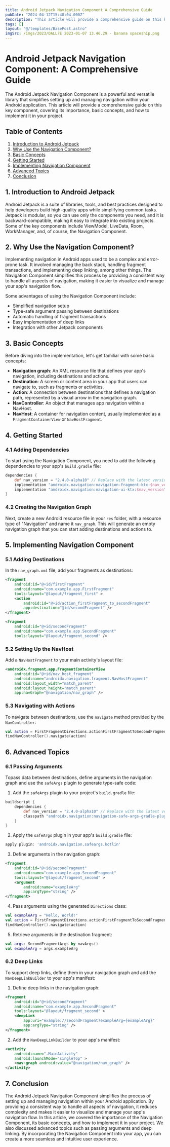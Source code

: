 ```yaml
---
title: Android Jetpack Navigation Component A Comprehensive Guide
pubDate: "2024-04-12T15:48:04.000Z"
description: "This article will provide a comprehensive guide on this key component, covering its importance, basic concepts, and how to implement it in your project"
tags: []
layout: "@/templates/BasePost.astro"
imgSrc: /imgs/2023/DALL?E 2023-01-07 13.46.29 - banana spaceship.png
---
```

# Android Jetpack Navigation Component: A Comprehensive Guide

The Android Jetpack Navigation Component is a powerful and versatile library that simplifies setting up and managing navigation within your Android application. This article will provide a comprehensive guide on this key component, covering its importance, basic concepts, and how to implement it in your project.

## Table of Contents
1. [Introduction to Android Jetpack](#introduction-to-android-jetpack)
2. [Why Use the Navigation Component?](#why-use-the-navigation-component)
3. [Basic Concepts](#basic-concepts)
4. [Getting Started](#getting-started)
5. [Implementing Navigation Component](#implementing-navigation-component)
6. [Advanced Topics](#advanced-topics)
7. [Conclusion](#conclusion)

<a name="introduction-to-android-jetpack"></a>
## 1. Introduction to Android Jetpack

Android Jetpack is a suite of libraries, tools, and best practices designed to help developers build high-quality apps while simplifying common tasks. Jetpack is modular, so you can use only the components you need, and it is backward-compatible, making it easy to integrate into existing projects. Some of the key components include ViewModel, LiveData, Room, WorkManager, and, of course, the Navigation Component.

<a name="why-use-the-navigation-component"></a>
## 2. Why Use the Navigation Component?

Implementing navigation in Android apps used to be a complex and error-prone task. It involved managing the back stack, handling fragment transactions, and implementing deep linking, among other things. The Navigation Component simplifies this process by providing a consistent way to handle all aspects of navigation, making it easier to visualize and manage your app's navigation flow.

Some advantages of using the Navigation Component include:

- Simplified navigation setup
- Type-safe argument passing between destinations
- Automatic handling of fragment transactions
- Easy implementation of deep links
- Integration with other Jetpack components

<a name="basic-concepts"></a>
## 3. Basic Concepts

Before diving into the implementation, let's get familiar with some basic concepts:

- **Navigation graph**: An XML resource file that defines your app's navigation, including destinations and actions.
- **Destination**: A screen or content area in your app that users can navigate to, such as fragments or activities.
- **Action**: A connection between destinations that defines a navigation path, represented by a visual arrow in the navigation graph.
- **NavController**: An object that manages app navigation within a NavHost.
- **NavHost**: A container for navigation content, usually implemented as a `FragmentContainerView` or `NavHostFragment`.

<a name="getting-started"></a>
## 4. Getting Started

### 4.1 Adding Dependencies

To start using the Navigation Component, you need to add the following dependencies to your app's `build.gradle` file:

```groovy
dependencies {
    def nav_version = "2.4.0-alpha10" // Replace with the latest version
    implementation "androidx.navigation:navigation-fragment-ktx:$nav_version"
    implementation "androidx.navigation:navigation-ui-ktx:$nav_version"
}
```

### 4.2 Creating the Navigation Graph

Next, create a new Android resource file in your `res` folder, with a resource type of "Navigation" and name it `nav_graph`. This will generate an empty navigation graph that you can start adding destinations and actions to.

<a name="implementing-navigation-component"></a>
## 5. Implementing Navigation Component

### 5.1 Adding Destinations

In the `nav_graph.xml` file, add your fragments as destinations:

```xml
<fragment
    android:id="@+id/firstFragment"
    android:name="com.example.app.FirstFragment"
    tools:layout="@layout/fragment_first" >
    <action
        android:id="@+id/action_firstFragment_to_secondFragment"
        app:destination="@id/secondFragment" />
</fragment>

<fragment
    android:id="@+id/secondFragment"
    android:name="com.example.app.SecondFragment"
    tools:layout="@layout/fragment_second" />
```

### 5.2 Setting Up the NavHost

Add a `NavHostFragment` to your main activity's layout file:

```xml
<androidx.fragment.app.FragmentContainerView
    android:id="@+id/nav_host_fragment"
    android:name="androidx.navigation.fragment.NavHostFragment"
    android:layout_width="match_parent"
    android:layout_height="match_parent"
    app:navGraph="@navigation/nav_graph" />
```

### 5.3 Navigating with Actions

To navigate between destinations, use the `navigate` method provided by the `NavController`:

```kotlin
val action = FirstFragmentDirections.actionFirstFragmentToSecondFragment()
findNavController().navigate(action)
```

<a name="advanced-topics"></a>
## 6. Advanced Topics

### 6.1 Passing Arguments

Topass data between destinations, define arguments in the navigation graph and use the `safeArgs` plugin to generate type-safe code:

1. Add the `safeArgs` plugin to your project's `build.gradle` file:

```groovy
buildscript {
    dependencies {
        def nav_version = "2.4.0-alpha10" // Replace with the latest version
        classpath "androidx.navigation:navigation-safe-args-gradle-plugin:$nav_version"
    }
}
```

2. Apply the `safeArgs` plugin in your app's `build.gradle` file:

```groovy
apply plugin: 'androidx.navigation.safeargs.kotlin'
```

3. Define arguments in the navigation graph:

```xml
<fragment
    android:id="@+id/secondFragment"
    android:name="com.example.app.SecondFragment"
    tools:layout="@layout/fragment_second" >
    <argument
        android:name="exampleArg"
        app:argType="string" />
</fragment>
```

4. Pass arguments using the generated `Directions` class:

```kotlin
val exampleArg = "Hello, World!"
val action = FirstFragmentDirections.actionFirstFragmentToSecondFragment(exampleArg)
findNavController().navigate(action)
```

5. Retrieve arguments in the destination fragment:

```kotlin
val args: SecondFragmentArgs by navArgs()
val exampleArg = args.exampleArg
```

### 6.2 Deep Links

To support deep links, define them in your navigation graph and add the `NavDeepLinkBuilder` to your app's manifest:

1. Define deep links in the navigation graph:

```xml
<fragment
    android:id="@+id/secondFragment"
    android:name="com.example.app.SecondFragment"
    tools:layout="@layout/fragment_second" >
    <deepLink
        app:uri="example://secondFragment?exampleArg={exampleArg}"
        app:argType="string" />
</fragment>
```

2. Add the `NavDeepLinkBuilder` to your app's manifest:

```xml
<activity
    android:name=".MainActivity"
    android:launchMode="singleTop" >
    <nav-graph android:value="@navigation/nav_graph" />
</activity>
```

<a name="conclusion"></a>
## 7. Conclusion

The Android Jetpack Navigation Component simplifies the process of setting up and managing navigation within your Android application. By providing a consistent way to handle all aspects of navigation, it reduces complexity and makes it easier to visualize and manage your app's navigation flow. In this article, we covered the importance of the Navigation Component, its basic concepts, and how to implement it in your project. We also discussed advanced topics such as passing arguments and deep linking. By incorporating the Navigation Component into your app, you can create a more seamless and intuitive user experience.

